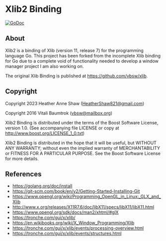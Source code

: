 # Xlib2 Binding

[![GoDoc](https://godoc.org/github.com/vbsw/xlib?status.svg)](https://godoc.org/github.com/vbsw/xlib)

## About
Xlib2 is a binding of Xlib (version 11, release 7) for the programming language Go. This project has been forked from the incomplete Xlib binding for Go due to a complete
void of functionality needed to develop a window manager project I am also working on.

The original Xlib Binding is published at <https://github.com/vbsw/xlib>.

## Copyright
Copyright 2023 Heather Anne Shaw (HeatherShaw821@gmail.com)

Copyright 2016 Vitali Baumtrok (vbsw@mailbox.org)

Xlib2 Binding is distributed under the terms of the Boost Software License, version 1.0.
(See accompanying file LICENSE or copy at <http://www.boost.org/LICENSE_1_0.txt>)

Xlib2 Binding is distributed in the hope that it will be useful, but WITHOUT ANY WARRANTY; without even the implied warranty of MERCHANTABILITY or FITNESS FOR A PARTICULAR PURPOSE. See the Boost Software License for more details.

## References

- <https://golang.org/doc/install>
- <https://git-scm.com/book/en/v2/Getting-Started-Installing-Git>
- <https://www.opengl.org/wiki/Programming_OpenGL_in_Linux:_GLX_and_Xlib>
- <http://www.x.org/releases/X11R7.6/doc/libX11/specs/libX11/libX11.html>
- <https://www.opengl.org/sdk/docs/man2/xhtml/#glX>
- <https://tronche.com/gui/x/xlib/>
- <https://en.wikibooks.org/wiki/X_Window_Programming/Xlib>
- <https://tronche.com/gui/x/xlib/events/processing-overview.html>
- <https://tronche.com/gui/x/xlib/events/structures.html>

